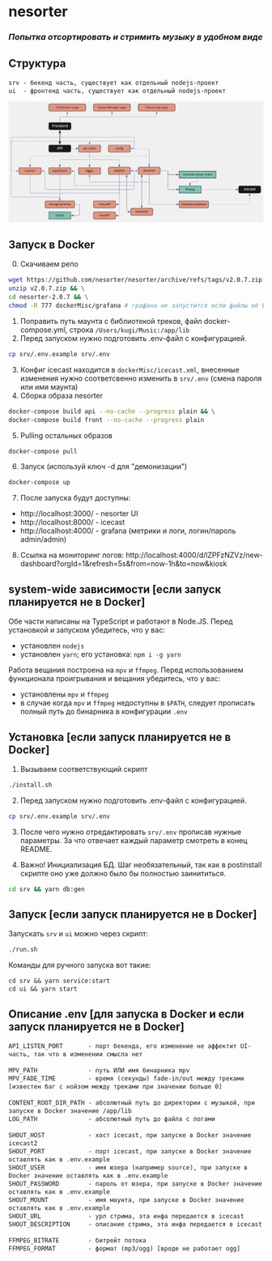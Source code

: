 # nesorter
### _Попытка отсортировать и стримить музыку в удобном виде_

## Структура
```
srv - бекенд часть, существует как отдельный nodejs-проект
ui  - фронтенд часть, существует как отдельный nodejs-проект
```

![Диаграмма классов](https://github.com/nesorter/nesorter/blob/main/readmeAssets/classDiagram.png?raw=true)

## Запуск в Docker
0. Скачиваем репо 
```sh
wget https://github.com/nesorter/nesorter/archive/refs/tags/v2.0.7.zip && \
unzip v2.0.7.zip && \
cd nesorter-2.0.7 && \
chmod -R 777 dockerMisc/grafana # графана не запустится если файлы её БД будут доступны толко текущему юзеру/группе
```
1. Поправить путь маунта с библиотекой треков, файл docker-compose.yml, строка `/Users/kugi/Music:/app/lib`
2. Перед запуском нужно подготовить .env-файл с конфигурацией.
```sh
cp srv/.env.example srv/.env
```
3. Конфиг icecast находится в `dockerMisc/icecast.xml`, внесенные изменения нужно соответсвенно изменить в `srv/.env` (смена пароля или имя маунта)
4. Сборка образа nesorter
```sh
docker-compose build api --no-cache --progress plain && \
docker-compose build front --no-cache --progress plain
```
5. Pulling остальных образов
```sh
docker-compose pull
```
6. Запуск (используй ключ -d для "демонизации")
```sh
docker-compose up
```
7. После запуска будут доступны:
- http://localhost:3000/ - nesorter UI
- http://localhost:8000/ - icecast
- http://localhost:4000/ - grafana (метрики и логи, логин/пароль admin/admin)
8. Ссылка на мониторинг логов: http://localhost:4000/d/lZPFzNZVz/new-dashboard?orgId=1&refresh=5s&from=now-1h&to=now&kiosk

## system-wide зависимости [если запуск планируется не в Docker]
Обе части написаны на TypeScript и работают в Node.JS. Перед установкой и запуском убедитесь, что у вас:
- установлен `nodejs`
- установлен `yarn`; его установка: `npm i -g yarn`

Работа вещания построена на `mpv` и `ffmpeg`. Перед использованием функционала проигрывания и вещания убедитесь, что у вас:
- установлены `mpv` и `ffmpeg`
- в случае когда `mpv` и `ffmpeg` недоступны в `$PATH`, следует прописать полный путь до бинарника в конфигурации `.env`

## Установка [если запуск планируется не в Docker]
1. Вызываем соответствующий скрипт 
```sh
./install.sh
```

2. Перед запуском нужно подготовить .env-файл с конфигурацией.
```sh
cp srv/.env.example srv/.env
```

3. После чего нужно отредактировать `srv/.env` прописав нужные параметры. За что отвечает каждый параметр смотреть в конец README.

4. Важно! Инициализация БД. Шаг необязательный, так как в postinstall скрипте оно уже должно было бы полностью заинититься.
```sh
cd srv && yarn db:gen
```

## Запуск [если запуск планируется не в Docker]
Запускать `srv` и `ui` можно через скрипт:
```sh
./run.sh
```

Команды для ручного запуска вот такие:
```
cd srv && yarn service:start
cd ui && yarn start
```

## Описание .env [для запуска в Docker и если запуск планируется не в Docker]
```
API_LISTEN_PORT       - порт бекенда, его изменение не аффектит UI-часть, так что в изменении смысла нет

MPV_PATH              - путь ИЛИ имя бинарника mpv
MPV_FADE_TIME         - время (секунды) fade-in/out между треками [известен баг с нойзом между треками при значении больше 0]

CONTENT_ROOT_DIR_PATH - абсолютный путь до директории с музыкой, при запуске в Docker значение /app/lib
LOG_PATH              - абсолютный путь до файла с логами

SHOUT_HOST            - хост icecast, при запуске в Docker значение icecast2
SHOUT_PORT            - порт icecast, при запуске в Docker значение оставлять как в .env.example
SHOUT_USER            - имя юзера (например source), при запуске в Docker значение оставлять как в .env.example
SHOUT_PASSWORD        - пароль от юзера, при запуске в Docker значение оставлять как в .env.example
SHOUT_MOUNT           - имя маунта, при запуске в Docker значение оставлять как в .env.example
SHOUT_URL             - урл стрима, эта инфа передается в icecast
SHOUT_DESCRIPTION     - описание стрима, эта инфа передается в icecast

FFMPEG_BITRATE        - битрейт потока
FFMPEG_FORMAT         - формат (mp3/ogg) [вроде не работает ogg]
```
